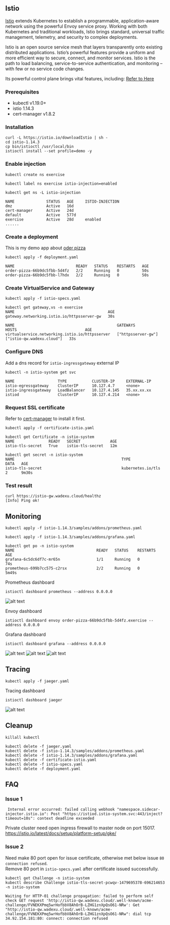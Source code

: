 ## Istio

[Istio](https://istio.io/) extends Kubernetes to establish a programmable, application-aware network using the powerful Envoy service proxy. Working with both Kubernetes and traditional workloads, Istio brings standard, universal traffic management, telemetry, and security to complex deployments.

Istio is an open source service mesh that layers transparently onto existing distributed applications. Istio’s powerful features provide a uniform and more efficient way to secure, connect, and monitor services. Istio is the path to load balancing, service-to-service authentication, and monitoring – with few or no service code changes. 

Its powerful control plane brings vital features, including: [Refer to Here](https://istio.io/latest/about/service-mesh/#what-is-istio)

### Prerequisites
* kubectl v1.19.0+
* istio 1.14.3
* cert-manager v1.8.2

### Installation
```
curl -L https://istio.io/downloadIstio | sh -
cd istio-1.14.3
cp bin/istioctl /usr/local/bin
istioctl install --set profile=demo -y
```

### Enable injection
```
kubectl create ns exercise

kubectl label ns exercise istio-injection=enabled

kubectl get ns -L istio-injection

NAME              STATUS   AGE     ISTIO-INJECTION 
dmz               Active   16d     
cert-manager      Active   24d     
default           Active   577d    
exercise          Active   28d     enabled
......
```

### Create a deployment
This is my demo app about [oder pizza](../Golang/simple_httpserver_mvcs/)
```
kubectl apply -f deployment.yaml

NAME                           READY   STATUS    RESTARTS   AGE
order-pizza-66b9dc5fbb-5d4fz   2/2     Running   0          50s
order-pizza-66b9dc5fbb-l7hdx   2/2     Running   0          50s
```

### Create VirtualService and Gateway
```
kubectl apply -f istio-specs.yaml

kubectl get gateway,vs -n exercise
NAME                                         AGE
gateway.networking.istio.io/httpsserver-gw   30s

NAME                                             GATEWAYS             HOSTS                              AGE
virtualservice.networking.istio.io/httpsserver   ["httpsserver-gw"]   ["istio-qw.wadexu.cloud"]   33s
```

### Configure DNS
Add a dns record for `istio-ingressgateway` external IP
```
kubectl -n istio-system get svc

NAME                   TYPE           CLUSTER-IP     EXTERNAL-IP
istio-egressgateway    ClusterIP      10.127.4.7     <none>
istio-ingressgateway   LoadBalancer   10.127.4.145   35.xx.xx.xx
istiod                 ClusterIP      10.127.4.214   <none> 
```

### Request SSL certificate
Refer to [cert-manager](../Kubernetes/cert-manager/) to install it first.
```
kubectl apply -f certificate-istio.yaml

kubectl get Certificate -n istio-system
NAME               READY   SECRET             AGE
istio-tls-secret   True    istio-tls-secret   12m

kubectl get secret -n istio-system
NAME                                               TYPE                                  DATA   AGE
istio-tls-secret                                   kubernetes.io/tls                     2      9m30s
```

### Test result
```
curl https://istio-gw.wadexu.cloud/healthz
[Info] Ping ok!
```

## Monitoring
```
kubectl apply -f istio-1.14.3/samples/addons/prometheus.yaml

kubectl apply -f istio-1.14.3/samples/addons/grafana.yaml

kubectl get po -n istio-system
NAME                                    READY   STATUS    RESTARTS   AGE
grafana-6c5dc6df7c-mr65n                1/1     Running   0          74s
prometheus-699b7cc575-c2rsx             2/2     Running   0          5m49s
```

Prometheus dashboard
```
istioctl dashboard prometheus --address 0.0.0.0
```
![alt text](../image/istio_prometheus.jpg "This is Istio prometheus GUI")


Envoy dashboard
```
istioctl dashboard envoy order-pizza-66b9dc5fbb-5d4fz.exercise --address 0.0.0.0
```

Grafana dashboard
```
istioctl dashboard grafana --address 0.0.0.0
```
![alt text](../image/istio_control_plane.jpg "This is Istio control plane dashboard")
![alt text](../image/istio_mesh_dashboard.jpg "This is Istio mesh dashboard")
![alt text](../image/istio_service_dashboard.jpg "This is Istio service dashboard")

## Tracing
```
kubectl apply -f jaeger.yaml
```

Tracing dashboard
```
istioctl dashboard jaeger
```
![alt text](../image/jaeger.jpg "This is jaeger dashboard")

## Cleanup
```
killall kubectl

kubectl delete -f jaeger.yaml
kubectl delete -f istio-1.14.3/samples/addons/prometheus.yaml
kubectl delete -f istio-1.14.3/samples/addons/grafana.yaml
kubectl delete -f certificate-istio.yaml
kubectl delete -f istio-specs.yaml
kubectl delete -f deployment.yaml
```

## FAQ
### Issue 1
```
 Internal error occurred: failed calling webhook "namespace.sidecar-injector.istio.io": Post "https://istiod.istio-system.svc:443/inject?timeout=10s": context deadline exceeded
```
Private cluster need open ingress firewall to master node on port 15017.
https://istio.io/latest/docs/setup/platform-setup/gke/


### Issue 2
Need make 80 port open for issue certificate, otherwise met below issue `80 connection refused`.
<br>
Remove 80 port in `istio-specs.yaml` after certificate issued successfully.
```
kubectl get Challenge -n istio-system
kubectl describe Challenge istio-tls-secret-pcwqv-1479695378-696214653  -n istio-system

Waiting for HTTP-01 challenge propagation: failed to perform self check GET request 'http://istio-qw.wadexu.cloud/.well-known/acme-challenge/FVNEKXPmq5wrHofbbV8AhOrB-LZHG1znXpQsO61-NRw': Get "http://istio-qw.wadexu.cloud/.well-known/acme-challenge/FVNEKXPmq5wrHofbbV8AhOrB-LZHG1znXpQsO61-NRw": dial tcp 34.92.154.181:80: connect: connection refused
```

<br>